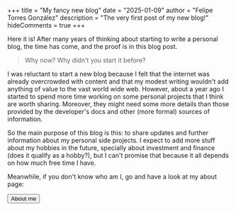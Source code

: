 +++
title = "My fancy new blog"
date = "2025-01-09"
author = "Felipe Torres González"
description = "The very first post of my new blog!"
hideComments = true
+++

Here it is! After many years of thinking about starting to write a personal blog, the time has come, and the proof is in this blog post.

> Why now? Why didn't you start it before?

I was reluctant to start a new blog because I felt that the internet was already overcrowded with content and that my modest writing wouldn't add anything of value to the vast world wide web. However, about a year ago I started to spend more time working on some personal projects that I think are worth sharing. Moreover, they might need some more details than those provided by the developer's docs and other (more formal) sources of information.

So the main purpose of this blog is this: to share updates and further information about my personal side projects. I expect to add more stuff about my hobbies in the future, specially about investment and finance (does it qualify as a hobby?), but I can't promise that because it all depends on how much free time I have.

Meanwhile, if you don't know who am I, go and have a look at my about page:

<a href="/about/index.html" class="button inline"><button>About me</button></a>
